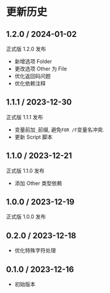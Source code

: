 # 更新历史

## 1.2.0 / 2024-01-02

正式版 1.2.0 发布

- 新增选项 Folder
- 更改选项 Other 为 File
- 优化返回码问题
- 优化依赖注释

## 1.1.1 / 2023-12-30

正式版 1.1.1 发布

- 变量前加`_`前缀, 避免`FOR /F`变量名冲突.
- 更新 Script 脚本

## 1.1.0 / 2023-12-21

正式版 1.1.0 发布

- 添加 Other 类型依赖

## 1.0.0 / 2023-12-19

正式版 1.0.0 发布

## 0.2.0 / 2023-12-18

- 优化特殊字符处理

## 0.1.0 / 2023-12-16

- 初始版本
